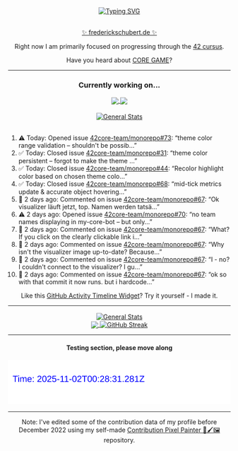 <div align="center">
	<a href="https://git.io/typing-svg"><img src="https://readme-typing-svg.demolab.com?font=Fira+Code&size=30&pause=1000&color=70A5FD&background=1A1B27&center=true&vCenter=true&repeat=false&random=false&width=550&lines=%F0%9F%91%8B+Hello+World!+I'm+Freddy!+%F0%9F%96%96" alt="Typing SVG" /></a>
</div>
<br>
<div align="center">
	<p></p><a href="https://frederickschubert.de">✨ frederickschubert.de ✨</a></p>
	<p>Right now I am primarily focused on progressing through the <a href="https://github.com/FreddyMSchubert/42_cursus">42 cursus</a>.</p>
	<p>Have you heard about <a href="https://coregame.de/">CORE GAME</a>?</p>
</div>

<hr>

<div align="center">

### Currently working on...

<!-- [![current_repo](https://github-readme-stats.vercel.app/api/pin/?username=FreddyMSchubert&repo=Crafty_Concoctions&theme=tokyonight)](https://github.com/FreddyMSchubert/Crafty_Concoctions) -->

<div align="center">
	<a href="https://github.com/Reptudn/42_transcendence" target="_blank">
		<img align="center" src="https://github-readme-stats.vercel.app/api/pin/?username=Reptudn&repo=42_transcendence&theme=tokyonight" />
	</a>
	<a href="https://github.com/42core-team/monorepo" target="_blank">
		<img align="center" src="https://github-readme-stats.vercel.app/api/pin/?username=42core-team&repo=monorepo&theme=tokyonight" />
	</a>
</div>

<br>

<div align="center">
	<a href="https://github.com/FreddyMSchubert/42_cursus" target="_blank">
		<img align="center" src="https://github-readme-stats.vercel.app/api/pin/?username=FreddyMSchubert&repo=42_cursus&theme=tokyonight" alt="General Stats" />
	</a>
</div>

<br>

<div align="left">
<ol>
<!-- ACTIVITY:START -->
<li>⚠️ Today: Opened issue <a href="https://github.com/42core-team/monorepo/issues/73">42core-team/monorepo#73</a>: “theme color range validation – shouldn't be possib…”</li>
<li>✅ Today: Closed issue <a href="https://github.com/42core-team/monorepo/issues/31">42core-team/monorepo#31</a>: “theme color persistent – forgot to make the theme …”</li>
<li>✅ Today: Closed issue <a href="https://github.com/42core-team/monorepo/issues/44">42core-team/monorepo#44</a>: “Recolor highlight color based on chosen theme colo…”</li>
<li>✅ Today: Closed issue <a href="https://github.com/42core-team/monorepo/issues/68">42core-team/monorepo#68</a>: “mid-tick metrics update & accurate object hovering…”</li>
<li>💬 2 days ago: Commented on issue <a href="https://github.com/42core-team/monorepo/issues/67#issuecomment-3240392490">42core-team/monorepo#67</a>: “Ok visualizer läuft jetzt, top. Namen werden tatsä…”</li>
<li>⚠️ 2 days ago: Opened issue <a href="https://github.com/42core-team/monorepo/issues/70">42core-team/monorepo#70</a>: “no team names displaying in my-core-bot – but only…”</li>
<li>💬 2 days ago: Commented on issue <a href="https://github.com/42core-team/monorepo/issues/67#issuecomment-3240369259">42core-team/monorepo#67</a>: “What? If you click on the clearly clickable link i…”</li>
<li>💬 2 days ago: Commented on issue <a href="https://github.com/42core-team/monorepo/issues/67#issuecomment-3240362696">42core-team/monorepo#67</a>: “Why isn't the visualizer image up-to-date? Because…”</li>
<li>💬 2 days ago: Commented on issue <a href="https://github.com/42core-team/monorepo/issues/67#issuecomment-3240360388">42core-team/monorepo#67</a>: “I - no? I couldn't connect to the visualizer? I gu…”</li>
<li>💬 2 days ago: Commented on issue <a href="https://github.com/42core-team/monorepo/issues/67#issuecomment-3240347597">42core-team/monorepo#67</a>: “ok so with that commit it now runs. but i hardcode…”</li>
<!-- ACTIVITY:END -->
</ol>
</div>

Like this [GitHub Activity Timeline Widget](https://github.com/FreddyMSchubert/github-activity-timeline)? Try it yourself - I made it.

<hr>

<div align="center">
	<a href="https://github.com/anuraghazra/github-readme-stats" target="_blank">
		<img height=200 align="center" src="https://github-readme-stats.vercel.app/api?username=FreddyMSchubert&show_icons=true&theme=tokyonight&card_width=650" alt="General Stats" />
	</a>
</div>

<div align="center">
	<a href="https://github.com/anuraghazra/github-readme-stats" target="_blank">
		<img height=200 align="center" src="https://github-readme-stats.vercel.app/api/top-langs/?username=FreddyMSchubert&layout=donut&theme=tokyonight&card_width=320">
	</a>
	<a href="https://github.com/DenverCoder1/github-readme-streak-stats" target="_blank">
		<img height=200 align="center" src="https://streak-stats.demolab.com?user=FreddyMSchubert&theme=tokyonight&date_format=j%20M%5B%20Y%5D&card_width=320&card_height=200&hide_total_contributions=true" alt="GitHub Streak" />
	</a>
</div>

<hr>

#### Testing section, please move along

![GitHub Defenders SVG](https://github.com/FreddyMSchubert/FreddyMSchubert/blob/github_defenders_output/output.svg)

<hr>

Note: I've edited some of the contribution data of my profile before December 2022 using my self-made [Contribution Pixel Painter 🎨🖌️🖼️](https://github.com/FreddyMSchubert/contribution-pixel-painter) repository.
